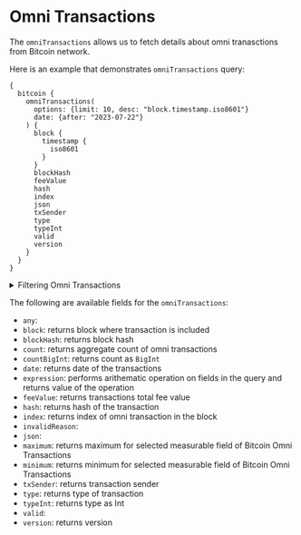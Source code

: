 # Omni Transactions

The `omniTransactions` allows us to fetch details about omni tranasctions from Bitcoin network.

Here is an example that demonstrates `omniTransactions` query:

```
{
  bitcoin {
    omniTransactions(
      options: {limit: 10, desc: "block.timestamp.iso8601"}
      date: {after: "2023-07-22"}
    ) {
      block {
        timestamp {
          iso8601
        }
      }
      blockHash
      feeValue
      hash
      index
      json
      txSender
      type
      typeInt
      valid
      version
    }
  }
}
```

<details>
<summary>Filtering Omni Transactions</summary>

Omni Transactions can be filtered using the following arguments

-   `any`:
-   `date`: Filter by selecting the range, list or just date.
-   `feeValue`: Filter by transaction fee value
-   `height`: Filter by block height
-   `invalidReason`: 
-   `options`: Filter returned data by ordering, limiting, and constraining it.
-   `time`: Filter by selecting time in range, list or just time
-   `txHash`: Filter by transaction hash 
-   `txIndex`: Filter by transaction index in block
-   `txSender`: Filter by address of transaction sender
-   `type`: Filter by type
-   `typeId`: Filter by type Id
-   `valid`:
-   `version`: Filter by version

</details>

The following are available fields for the `omniTransactions`:

-   `any`:
-   `block`: returns block where transaction is included
-   `blockHash`: returns block hash
-   `count`: returns aggregate count of omni transactions
-   `countBigInt`: returns count as `BigInt`
-   `date`: returns date of the transactions
-   `expression`: performs arithematic operation on fields in the query and returns value of the operation
-   `feeValue`: returns transactions total fee value
-   `hash`: returns hash of the transaction
-   `index`: returns index of omni transaction in the block
-   `invalidReason`:
-   `json`: 
-   `maximum`: returns maximum for selected measurable field of Bitcoin Omni Transactions
-   `minimum`: returns minimum for selected measurable field of Bitcoin Omni Transactions
-   `txSender`: returns transaction sender
-   `type`: returns type of transaction
-   `typeInt`: returns type as Int
-   `valid`:
-   `version`: returns version
